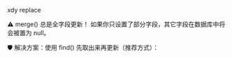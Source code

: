 

xdy replace

⚠️ merge() 总是全字段更新！
如果你只设置了部分字段，其它字段在数据库中将会被置为 null。



🛡 解决方案：使用 find() 先取出来再更新（推荐方式）：